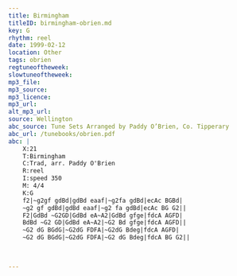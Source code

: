 ```yaml
---
title: Birmingham
titleID: birmingham-obrien.md
key: G
rhythm: reel
date: 1999-02-12
location: Other
tags: obrien
regtuneoftheweek:
slowtuneoftheweek:
mp3_file:
mp3_source:
mp3_licence:
mp3_url:
alt_mp3_url:
source: Wellington
abc_source: Tune Sets Arranged by Paddy O’Brien, Co. Tipperary
abc_url: /tunebooks/obrien.pdf
abc: |
    X:21
    T:Birmingham
    C:Trad, arr. Paddy O'Brien
    R:reel
    I:speed 350
    M: 4/4
    K:G
    f2|~g2gf gdBd|gdBd eaaf|~g2fa gdBd|ecAc BGBd|
    ~g2 gf gdBd|gdBd eaaf|~g2 fa gdBd|ecAc BG G2||
    F2|GdBd ~G2GD|GdBd eA~A2|GdBd gfge|fdcA AGFD|
    BdBd ~G2 GD|GdBd eA~A2|~G2 Bd gfge|fdcA AGFD||
    ~G2 dG BGdG|~G2dG FDFA|~G2dG Bdeg|fdcA AGFD|
    ~G2 dG BGdG|~G2dG FDFA|~G2 dG Bdeg|fdcA BG G2||
    
    

---
```

